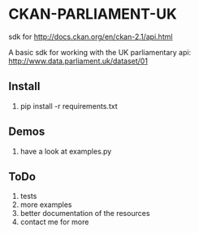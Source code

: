 CKAN-PARLIAMENT-UK
==================

sdk for http://docs.ckan.org/en/ckan-2.1/api.html

A basic sdk for working with the UK parliamentary api: http://www.data.parliament.uk/dataset/01

Install
-------

1. pip install -r requirements.txt


Demos
-----

1. have a look at examples.py


ToDo
----

1. tests
2. more examples
3. better documentation of the resources
4. contact me for more